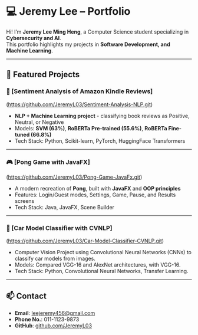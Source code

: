 # 💻 Jeremy Lee – Portfolio

Hi! I’m **Jeremy Lee Ming Heng**, a Computer Science student specializing in **Cybersecurity and AI**.  
This portfolio highlights my projects in **Software Development, and Machine Learning**. 

---

## 🎯 Featured Projects

### 📖 [Sentiment Analysis of Amazon Kindle Reviews]
(https://github.com/JeremyL03/Sentiment-Analysis-NLP.git)

- **NLP + Machine Learning project** - classifying book reviews as Positive, Neutral, or Negative  
- Models: **SVM (63%)**, **RoBERTa Pre-trained (55.6%)**, **RoBERTa Fine-tuned (66.8%)**  
- Tech Stack: Python, Scikit-learn, PyTorch, HuggingFace Transformers  

---

### 🎮 [Pong Game with JavaFX]
(https://github.com/JeremyL03/Pong-Game-JavaFx.git)

- A modern recreation of **Pong**, built with **JavaFX** and **OOP principles**  
- Features: Login/Guest modes, Settings, Game, Pause, and Results screens  
- Tech Stack: Java, JavaFX, Scene Builder  

---

### 📖 [Car Model Classifier with CVNLP]
(https://github.com/JeremyL03/Car-Model-Classifier-CVNLP.git)

- Computer Vision Project using Convolutional Neural Networks (CNNs) to classify car models from images.
- Models: Compared VGG-16 and AlexNet architectures, with VGG-16.
- Tech Stack: Python, Convolutional Neural Networks, Transfer Learning.

  
---


## 📫 Contact
- **Email**: leejeremy456@gmail.com
- **Phone No.**: 011-1123-9873
- **GitHub**: [github.com/JeremyL03](https://github.com/JeremyL03) 
